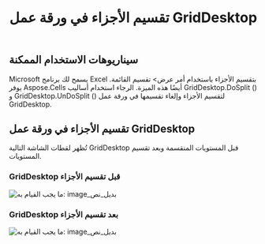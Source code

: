 ﻿---
title: تقسيم الأجزاء في ورقة عمل GridDesktop
type: docs
weight: 180
url: /ar/net/split-panes-in-griddesktop-worksheet/
---
## **سيناريوهات الاستخدام الممكنة**
Microsoft يسمح لك برنامج Excel بتقسيم الأجزاء باستخدام أمر عرض> تقسيم القائمة. يوفر Aspose.Cells أيضًا هذه الميزة. الرجاء استخدام أساليب GridDesktop.DoSplit () و GridDesktop.UnDoSplit () لتقسيم الأجزاء وإلغاء تقسيمها في ورقة عمل GridDesktop.
## **تقسيم الأجزاء في ورقة عمل GridDesktop**
تُظهر لقطات الشاشة التالية GridDesktop قبل المستويات المنقسمة وبعد تقسيم المستويات.
### **GridDesktop قبل تقسيم الأجزاء**
![ما يجب القيام به: image_بديل_نص](split-panes-in-griddesktop-worksheet_1.png)
### **GridDesktop بعد تقسيم الأجزاء**
![ما يجب القيام به: image_بديل_نص](split-panes-in-griddesktop-worksheet_2.png)

